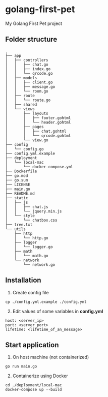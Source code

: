 # golang-first-pet
My Golang First Pet project

## Folder structure
```
.
├── app
│   ├── controllers
│   │   ├── chat.go
│   │   ├── index.go
│   │   └── qrcode.go
│   ├── models
│   │   ├── client.go
│   │   ├── message.go
│   │   └── room.go
│   ├── route
│   │   └── route.go
│   ├── shared
│   └── views
│       ├── layouts
│       │   ├── footer.gohtml
│       │   └── header.gohtml
│       ├── pages
│       │   ├── chat.gohtml
│       │   └── qrcode.gohtml
│       └── view.go
├── config
│   └── config.go
├── config.yml.example
├── deployment
│   └── local-mac
│       └── docker-compose.yml
├── Dockerfile
├── go.mod
├── go.sum
├── LICENSE
├── main.go
├── README.md
├── static
│   ├── js
│   │   ├── chat.js
│   │   └── jquery.min.js
│   └── style
│       └── chatbox.css
├── tree.txt
└── utils
    ├── http
    │   └── http.go
    ├── logger
    │   └── logger.go
    ├── math
    │   └── math.go
    └── network
        └── network.go

```

## Installation
1. Create config file
```
cp ./config.yml.example ./config.yml
```
2. Edit values of some variables in **config.yml**
```
host: <server_ip>
port: <server_port>
lifetime: <lifetime_of_an_message>
```

## Start application
1. On host machine (not containerized)
```
go run main.go
```

2. Containerize using Docker
```
cd ./deployment/local-mac
docker-compose up --build
```
